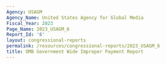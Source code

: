 ```yaml
---
Agency: USAGM
Agency_Name: United States Agency for Global Media
Fiscal_Year: 2023
Page_Name: 2023_USAGM_6
Report_Id: '6'
layout: congressional-reports
permalink: /resources/congressional-reports/2023_USAGM_6
title: OMB Government Wide Improper Payment Report
---
```

